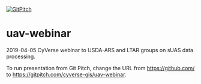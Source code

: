 [![GitPitch](https://gitpitch.com/assets/badge.svg)](https://gitpitch.com/cyverse-gis/uav-webinar/master) 

# uav-webinar 
2019-04-05 CyVerse webinar to USDA-ARS and LTAR groups on sUAS data processing. 

To run presentation from Git Pitch, change the URL from https://github.com/ to https://gitpitch.com/cyverse-gis/uav-webinar.

